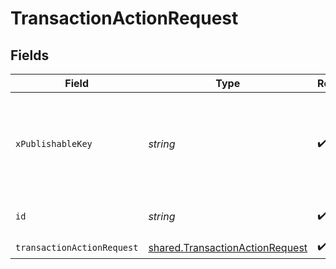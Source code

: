 # TransactionActionRequest


## Fields

| Field                                                                                     | Type                                                                                      | Required                                                                                  | Description                                                                               | Example                                                                                   |
| ----------------------------------------------------------------------------------------- | ----------------------------------------------------------------------------------------- | ----------------------------------------------------------------------------------------- | ----------------------------------------------------------------------------------------- | ----------------------------------------------------------------------------------------- |
| `xPublishableKey`                                                                         | *string*                                                                                  | :heavy_check_mark:                                                                        | The publicly viewable identifier used to identify a merchant division.                    |                                                                                           |
| `id`                                                                                      | *string*                                                                                  | :heavy_check_mark:                                                                        | The transaction reference                                                                 | OBYG-X1PX-FN55                                                                            |
| `transactionActionRequest`                                                                | [shared.TransactionActionRequest](../../../sdk/models/shared/transactionactionrequest.md) | :heavy_check_mark:                                                                        | N/A                                                                                       |                                                                                           |